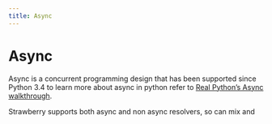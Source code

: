 ```yaml
---
title: Async
---
```


# Async

Async is a concurrent programming design that has been supported since Python
3.4 to learn more about async in python refer to
[Real Python’s Async walkthrough](https://realpython.com/async-io-python/).

Strawberry supports both async and non async resolvers, so can mix and
